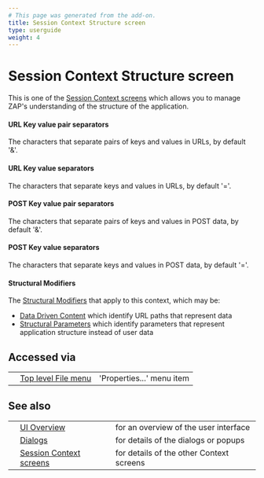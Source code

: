 ```yaml
---
# This page was generated from the add-on.
title: Session Context Structure screen
type: userguide
weight: 4
---
```


# Session Context Structure screen

This is one of the [Session Context screens](/docs/desktop/ui/dialogs/session/contexts/)
which allows you to manage ZAP's understanding of the structure of the application.

#### URL Key value pair separators

The characters that separate pairs of keys and values in URLs, by default '\&'.

#### URL Key value separators

The characters that separate keys and values in URLs, by default '='.

#### POST Key value pair separators

The characters that separate pairs of keys and values in POST data, by default '\&'.

#### POST Key value separators

The characters that separate keys and values in POST data, by default '='.

#### Structural Modifiers

The [Structural Modifiers](/docs/desktop/start/features/structmods/) that apply to this context, which may be:

* [Data Driven Content](/docs/desktop/start/features/ddc/) which identify URL paths that represent data
* [Structural Parameters](/docs/desktop/start/features/structparams/) which identify parameters that represent application structure instead of user data

## Accessed via

|   |                                                      |                           |
|---|------------------------------------------------------|---------------------------|
|   | [Top level File menu](/docs/desktop/ui/tlmenu/file/) | 'Properties...' menu item |

## See also

|   |                                                                       |                                          |
|---|-----------------------------------------------------------------------|------------------------------------------|
|   | [UI Overview](/docs/desktop/ui/)                                      | for an overview of the user interface    |
|   | [Dialogs](/docs/desktop/ui/dialogs/)                                  | for details of the dialogs or popups     |
|   | [Session Context screens](/docs/desktop/ui/dialogs/session/contexts/) | for details of the other Context screens |
